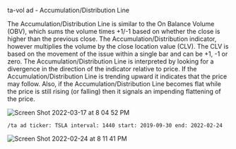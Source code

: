 ta-vol ad - Accumulation/Distribution Line

The Accumulation/Distribution Line is similar to the On Balance Volume (OBV), which sums the volume times +1/-1 based on whether the close is higher than the previous close. The Accumulation/Distribution indicator, however multiplies the volume by the close location value (CLV). The CLV is based on the movement of the issue within a single bar and can be +1, -1 or zero. The Accumulation/Distribution Line is interpreted by looking for a divergence in the direction of the indicator relative to price. If the Accumulation/Distribution Line is trending upward it indicates that the price may follow. Also, if the Accumulation/Distribution Line becomes flat while the price is still rising (or falling) then it signals an impending flattening of the price.

![Screen Shot 2022-03-17 at 8 04 52 PM](https://user-images.githubusercontent.com/85772166/158929810-194af5f8-7428-4366-ba4e-791911abb1fe.png)

```
/ta ad ticker: TSLA interval: 1440 start: 2019-09-30 end: 2022-02-24
```

![Screen Shot 2022-02-24 at 8 11 41 PM](https://user-images.githubusercontent.com/85772166/155652212-df2fd85c-1d82-46b6-b23f-396ea3490d81.png)
